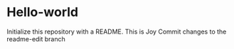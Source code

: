 # Hello-world
Initialize this repository with a README.
This is Joy 
Commit changes to the readme-edit branch
